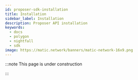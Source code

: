 ```yaml
---
id: proposer-sdk-installation
title: Installation
sidebar_label: Installation
description: Proposer API installation
keywords:
  - docs
  - polygon
  - nightfall
  - sdk
image: https://matic.network/banners/matic-network-16x9.png
---
```


:::note This page is under construction

:::
